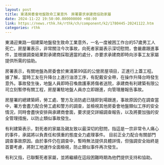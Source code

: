 ```yaml
---
layout: post
title: 東涌房委會地盤致命工業意外　房署要求承建商協助家屬
date: 2024-11-22 19:50:00.000000000 +08:00
link: https://news.rthk.hk/rthk/ch/component/k2/1780445-20241122.htm
categories: rthk
---
```


東涌迎東路一個建築地盤發生致命工業意外，一名一度被困工作台的57歲男工人死亡。房屋署表示，非常關注今次事故，向死者家屬表示深切慰問，會嚴肅跟進事件，並根據調查結果對承建商採取適當的處分，亦要求承建商即時向涉事工友家屬提供所需的協助。

房署表示，有關地盤為房委會於東涌第99區的公營房屋項目，正進行上蓋工程。據了解，當時工友在升降台上進行油漆工序，有配戴安全帶，在操作升降台時發生意外。事故發生後，地盤人員即時召喚救護車將傷者送院，承建商有利建築有限公司立刻暫停有關工程，房屋署駐地盤人員亦立即跟進，向管理層報告事故。

房屋署的總建築師，勞工處、警方及消防處已隨即到場跟進，事故原因仍在調查當中，署方會盡力配合勞工處和警方的調查，並檢視其他房委會地盤類似工序的安全情況，同時會盡快安排與承建商會面，要求提交詳細調查報告，以及將要加強的安全管理措施，以防止類似事故發生。

有利建築表示，對死者的家屬及親友致以最深切的慰問，指這是一宗非常令人痛心的事件，承諾將以負責任和慎重的態度全力處理事件。  目前正全力配合有關部門調查事故原因。由於事件仍在調查中，暫時無法提供具體詳情，但強調安全始終是首要考慮，將對工地運作全面檢視，防止類似事件再次發生。  

有利又指，已聯繫死者家屬，並將繼續在這段困難時期為他們提供支持和協助。
